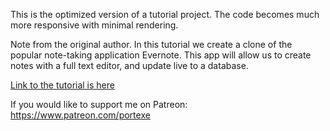 This is the optimized version of a tutorial project. The code becomes much more responsive with minimal rendering.

Note from the original author.
In this tutorial we create a clone of the popular note-taking application Evernote. This app will allow us to create notes with a full text editor, and update live to a database.

[Link to the tutorial is here](https://youtu.be/3qnrfkeguXg)

If you would like to support me on Patreon: https://www.patreon.com/portexe
